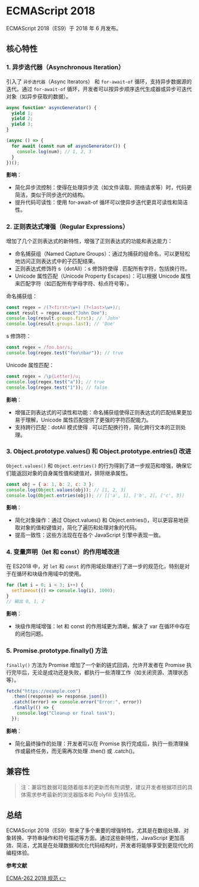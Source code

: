 # ECMAScript 2018

ECMAScript 2018（ES9）于 2018 年 6 月发布。

## 核心特性

### 1. 异步迭代器（Asynchronous Iteration）

引入了 `异步迭代器`（Async Iterators） 和 `for-await-of` 循环，支持异步数据源的迭代。通过 `for-await-of` 循环，开发者可以按异步顺序迭代生成器或异步可迭代对象（如异步获取的数据）。

```javascript
async function* asyncGenerator() {
  yield 1;
  yield 2;
  yield 3;
}

(async () => {
  for await (const num of asyncGenerator()) {
    console.log(num); // 1, 2, 3
  }
})();
```

**影响**：

- 简化异步流控制：使得在处理异步流（如文件读取、网络请求等）时，代码更简洁，类似于同步迭代的结构。
- 提升代码可读性：使用 for-await-of 循环可以使异步迭代更具可读性和简洁性。

### 2. 正则表达式增强（Regular Expressions）

增加了几个正则表达式的新特性，增强了正则表达式的功能和表达能力：

- 命名捕获组（Named Capture Groups）：通过为捕获的组命名，可以更轻松地访问正则表达式中的子匹配结果。
- 正则表达式修饰符 s（dotAll）：s 修饰符使得 . 匹配所有字符，包括换行符。
- Unicode 属性匹配（Unicode Property Escapes）：可以根据 Unicode 属性来匹配字符（如匹配所有字母字符、标点符号等）。

命名捕获组：

```javascript
const regex = /(?<first>\w+) (?<last>\w+)/;
const result = regex.exec("John Doe");
console.log(result.groups.first); // 'John'
console.log(result.groups.last); // 'Doe'
```

s 修饰符：

```javascript
const regex = /foo.bar/s;
console.log(regex.test("foo\nbar")); // true
```

Unicode 属性匹配：

```javascript
const regex = /\p{Letter}/u;
console.log(regex.test("a")); // true
console.log(regex.test("1")); // false
```

**影响**：

- 增强正则表达式的可读性和功能：命名捕获组使得正则表达式的匹配结果更加易于理解，Unicode 属性匹配提供了更强的字符匹配能力。
- 支持跨行匹配：dotAll 模式使得 . 可以匹配换行符，简化跨行文本的正则处理。

### 3. Object.prototype.values() 和 Object.prototype.entries() 改进

`Object.values()` 和 `Object.entries()` 的行为得到了进一步规范和增强，确保它们能返回对象的自身属性值和键值对，排除继承属性。

```javascript
const obj = { a: 1, b: 2, c: 3 };
console.log(Object.values(obj)); // [1, 2, 3]
console.log(Object.entries(obj)); // [['a', 1], ['b', 2], ['c', 3]]
```

**影响**：

- 简化对象操作：通过 Object.values() 和 Object.entries()，可以更容易地获取对象的值和键值对，简化了遍历和处理对象的代码。
- 提高一致性：这些方法现在在各个 JavaScript 引擎中表现一致。

### 4. 变量声明（let 和 const）的作用域改进

在 ES2018 中，对 `let` 和 `const` 的作用域处理进行了进一步的规范化，特别是对于在循环和块级作用域中的使用。

```javascript
for (let i = 0; i < 3; i++) {
  setTimeout(() => console.log(i), 1000);
}
// 输出 0, 1, 2
```

**影响**：

- 块级作用域增强：let 和 const 的作用域更为清晰，解决了 var 在循环中存在的闭包问题。

### 5. Promise.prototype.finally() 方法

`finally()` 方法为 Promise 增加了一个新的链式回调，允许开发者在 Promise 执行完毕后，无论是成功还是失败，都执行一些清理工作（如关闭资源、清理状态等）。

```javascript
fetch("https://example.com")
  .then((response) => response.json())
  .catch((error) => console.error("Error:", error))
  .finally(() => {
    console.log("Cleanup or final task");
  });
```

**影响**：

- 简化最终操作的处理：开发者可以在 Promise 执行完成后，执行一些清理操作或最终任务，而无需再次处理 .then() 或 .catch()。

## 兼容性

<BrowserCard  cv="63+" fv="63+" sv="11+" ev="63+" iev="不支持" nv="10+" />

<!--
| Chrome | Firefox | Safari | Edge | Internet Explorer | Node.js |
| :----: | :-----: | :----: | :--: | :---------------: | :-----: |
|  63+   |   62+   |  11+   | 63+  |      不支持       |   10+   |
|  63+   |   62+   |  11+   | 63+  |      不支持       |   10+   |
|  63+   |   62+   |  11+   | 63+  |      不支持       |   10+   |
|  63+   |   62+   |  11+   | 63+  |      不支持       |   10+   |
-->

> 注：兼容性数据可能随着版本的更新而有所调整，建议开发者根据项目的具体需求参考最新的浏览器版本和 Polyfill 支持情况。

## 总结

ECMAScript 2018（ES9）带来了多个重要的增强特性，尤其是在数组处理、对象转换、字符串操作和符号描述等方面。通过这些新特性，JavaScript 更加高效、简洁，尤其是在处理数据和优化代码结构时，开发者将能够享受到更现代化的编程体验。

**参考文献**

[ECMA-262 2018 规范 👉](https://tc39.es/ecma262/2018/)
